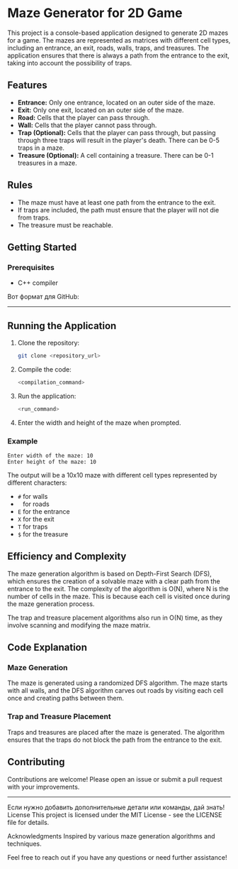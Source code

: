 # Maze Generator for 2D Game

This project is a console-based application designed to generate 2D mazes for a game. The mazes are represented as matrices with different cell types, including an entrance, an exit, roads, walls, traps, and treasures. The application ensures that there is always a path from the entrance to the exit, taking into account the possibility of traps.

## Features

- **Entrance:** Only one entrance, located on an outer side of the maze.
- **Exit:** Only one exit, located on an outer side of the maze.
- **Road:** Cells that the player can pass through.
- **Wall:** Cells that the player cannot pass through.
- **Trap (Optional):** Cells that the player can pass through, but passing through three traps will result in the player's death. There can be 0-5 traps in a maze.
- **Treasure (Optional):** A cell containing a treasure. There can be 0-1 treasures in a maze.

## Rules

- The maze must have at least one path from the entrance to the exit.
- If traps are included, the path must ensure that the player will not die from traps.
- The treasure must be reachable.

## Getting Started

### Prerequisites

- C++ compiler

Вот формат для GitHub:

---

## Running the Application

1. Clone the repository:
   ```sh
   git clone <repository_url>
   ```
2. Compile the code:
   ```sh
   <compilation_command>
   ```
3. Run the application:
   ```sh
   <run_command>
   ```
4. Enter the width and height of the maze when prompted.

### Example

```
Enter width of the maze: 10
Enter height of the maze: 10
```

The output will be a 10x10 maze with different cell types represented by different characters:

- `#` for walls
- ` ` for roads
- `E` for the entrance
- `X` for the exit
- `T` for traps
- `$` for the treasure

## Efficiency and Complexity

The maze generation algorithm is based on Depth-First Search (DFS), which ensures the creation of a solvable maze with a clear path from the entrance to the exit. The complexity of the algorithm is O(N), where N is the number of cells in the maze. This is because each cell is visited once during the maze generation process.

The trap and treasure placement algorithms also run in O(N) time, as they involve scanning and modifying the maze matrix.

## Code Explanation

### Maze Generation

The maze is generated using a randomized DFS algorithm. The maze starts with all walls, and the DFS algorithm carves out roads by visiting each cell once and creating paths between them.

### Trap and Treasure Placement

Traps and treasures are placed after the maze is generated. The algorithm ensures that the traps do not block the path from the entrance to the exit.

## Contributing

Contributions are welcome! Please open an issue or submit a pull request with your improvements.

---

Если нужно добавить дополнительные детали или команды, дай знать!
License
This project is licensed under the MIT License - see the LICENSE file for details.

Acknowledgments
Inspired by various maze generation algorithms and techniques.

Feel free to reach out if you have any questions or need further assistance!
